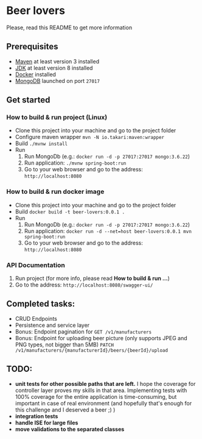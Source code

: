 # Beer lovers
Please, read this README to get more information

## Prerequisites
- [Maven](https://maven.apache.org/) at least version 3 installed
- [JDK](https://www.oracle.com/java/technologies/javase-downloads.html) at least version 8 installed
- [Docker](https://docs.docker.com/engine/install/) installed
- [MongoDB](https://www.mongodb.com/) launched on port `27017`

## Get started
### How to build & run project (Linux)
- Clone this project into your machine and go to the project folder
- Configure maven wrapper `mvn -N io.takari:maven:wrapper`
- Build `./mvnw install`
- Run
    1. Run MongoDb (e.g.: `docker run -d -p 27017:27017 mongo:3.6.22`)
    2. Run application: `./mvnw spring-boot:run`
    3. Go to your web browser and go to the address: `http://localhost:8080`

### How to build & run docker image
- Clone this project into your machine and go to the project folder
- Build `docker build -t beer-lovers:0.0.1 .`
- Run
    1. Run MongoDb (e.g.: `docker run -d -p 27017:27017 mongo:3.6.22`)
    2. Run application: `docker run -d --net=host beer-lovers:0.0.1 mvn spring-boot:run`
    3. Go to your web browser and go to the address: `http://localhost:8080`
    
### API Documentation
1. Run project (for more info, please read **How to build & run ...**)
2. Go to the address: `http://localhost:8080/swagger-ui/`

## Completed tasks:
- CRUD Endpoints
- Persistence and service layer
- Bonus: Endpoint pagination for `GET /v1/manufacturers`
- Bonus: Endpoint for uploading beer picture (only supports JPEG and PNG types, not bigger than 5MB) `PATCH /v1/manufacturers/{manufacturerId}/beers/{beerId}/upload`

## TODO:
- **unit tests for other possible paths that are left.** I hope the coverage for controller layer proves my skills in that area. Implementing tests with 100% coverage for the entire application is time-consuming, but important in case of real environment (and hopefully that's enough for this challenge and I deserved a beer ;) )
- **integration tests**
- **handle ISE for large files**
- **move validations to the separated classes**
